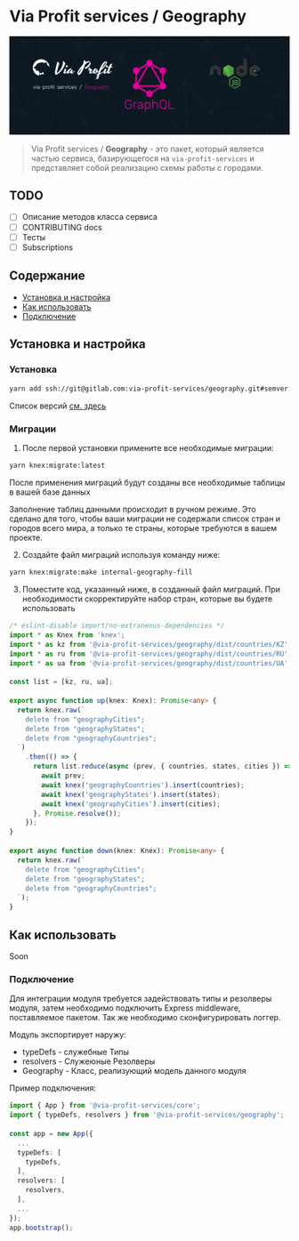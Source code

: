 # Via Profit services / Geography

![via-profit-services-cover](./assets/via-profit-services-cover.png)

> Via Profit services / **Geography** - это пакет, который является частью сервиса, базирующегося на `via-profit-services` и представляет собой реализацию схемы работы с городами.


## TODO

- [ ] Описание методов класса сервиса
- [ ] CONTRIBUTING docs
- [ ] Тесты
- [ ] Subscriptions

## Содержание

- [Установка и настройка](#setup)
- [Как использовать](#how-to-use)
- [Подключение](#integration)


## <a name="setup"></a> Установка и настройка

### Установка

```bash
yarn add ssh://git@gitlab.com:via-profit-services/geography.git#semver:^0.2.0
```

Список версий [см. здесь](https://gitlab.com/via-profit-services/geography/-/tags)

### Миграции

1. После первой установки примените все необходимые миграции:

```bash
yarn knex:migrate:latest
```

После применения миграций будут созданы все необходимые таблицы в вашей базе данных

Заполнение таблиц данными происходит в ручном режиме. Это сделано для того, чтобы ваши миграции не содержали список стран и городов всего мира, а только те страны, которые требуются в вашем проекте.

2. Создайте файл миграций используя команду ниже:

```bash
yarn knex:migrate:make internal-geography-fill
```

3. Поместите код, указанный ниже, в созданный файл миграций. При необходимости скорректируйте набор стран, которые вы будете использовать

```ts
/* eslint-disable import/no-extraneous-dependencies */
import * as Knex from 'knex';
import * as kz from '@via-profit-services/geography/dist/countries/KZ';
import * as ru from '@via-profit-services/geography/dist/countries/RU';
import * as ua from '@via-profit-services/geography/dist/countries/UA';

const list = [kz, ru, ua];

export async function up(knex: Knex): Promise<any> {
  return knex.raw(`
    delete from "geographyCities";
    delete from "geographyStates";
    delete from "geographyCountries";
  `)
    .then(() => {
      return list.reduce(async (prev, { countries, states, cities }) => {
        await prev;
        await knex('geographyCountries').insert(countries);
        await knex('geographyStates').insert(states);
        await knex('geographyCities').insert(cities);
      }, Promise.resolve());
    });
}

export async function down(knex: Knex): Promise<any> {
  return knex.raw(`
    delete from "geographyCities";
    delete from "geographyStates";
    delete from "geographyCountries";
  `);
}

```



## <a name="how-to-use"></a> Как использовать

Soon


### <a name="integration"></a> Подключение

Для интеграции модуля требуется задействовать типы и резолверы модуля, затем необходимо подключить Express middleware, поставляемое пакетом. Так же необходимо сконфигурировать логгер.

Модуль экспортирует наружу:

  - typeDefs - служебные Типы
  - resolvers - Служеюные Резолверы
  - Geography - Класс, реализующий модель данного модуля

Пример подключения:

```ts
import { App } from '@via-profit-services/core';
import { typeDefs, resolvers } from '@via-profit-services/geography';

const app = new App({
  ...
  typeDefs: [
    typeDefs,
  ],
  resolvers: [
    resolvers,
  ],
  ...
});
app.bootstrap();

```

